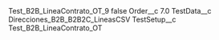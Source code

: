 <?xml version="1.0" encoding="UTF-8"?>
<CustomMetadata xmlns="http://soap.sforce.com/2006/04/metadata" xmlns:xsi="http://www.w3.org/2001/XMLSchema-instance" xmlns:xsd="http://www.w3.org/2001/XMLSchema">
    <label>Test_B2B_LineaContrato_OT_9</label>
    <protected>false</protected>
    <values>
        <field>Order__c</field>
        <value xsi:type="xsd:double">7.0</value>
    </values>
    <values>
        <field>TestData__c</field>
        <value xsi:type="xsd:string">Direcciones_B2B_B2B2C_LineasCSV</value>
    </values>
    <values>
        <field>TestSetup__c</field>
        <value xsi:type="xsd:string">Test_B2B_LineaContrato_OT</value>
    </values>
</CustomMetadata>
